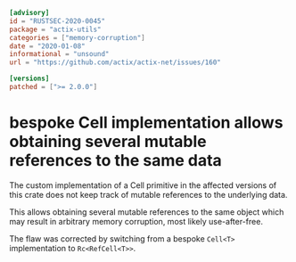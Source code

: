 ```toml
[advisory]
id = "RUSTSEC-2020-0045"
package = "actix-utils"
categories = ["memory-corruption"]
date = "2020-01-08"
informational = "unsound"
url = "https://github.com/actix/actix-net/issues/160"

[versions]
patched = [">= 2.0.0"]
```

# bespoke Cell implementation allows obtaining several mutable references to the same data

The custom implementation of a Cell primitive in the affected versions of this crate
does not keep track of mutable references to the underlying data.

This allows obtaining several mutable references to the same object
which may result in arbitrary memory corruption, most likely use-after-free.

The flaw was corrected by switching from a bespoke `Cell<T>` implementation to `Rc<RefCell<T>>`.

